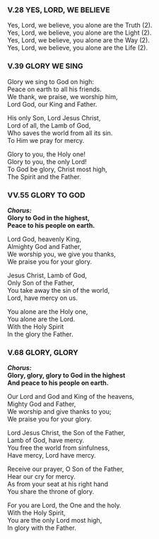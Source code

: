 ### V.28 YES, LORD, WE BELIEVE
Yes, Lord, we believe, you alone are the Truth (2).<br />
Yes, Lord, we believe, you alone are the Light (2).<br />
Yes, Lord, we believe, you alone are the Way (2).<br />
Yes, Lord, we believe, you alone are the Life (2).<br />

### V.39 GLORY WE SING
Glory we sing to God on high:<br />
Peace on earth to all his friends.<br />
We thank, we praise, we worship him,<br />
Lord God, our King and Father.<br />

His only Son, Lord Jesus Christ,<br />
Lord of all, the Lamb of God,<br />
Who saves the world from all its sin.<br />
To Him we  pray for mercy.<br />

Glory to you, the Holy one!<br />
Glory to you, the only Lord!<br />
To God be glory, Christ most high,<br />
The Spirit and the Father.<br />

### VV.55 GLORY TO GOD
***Chorus:*** <br />
**Glory to God in the highest,**<br />
**Peace to his people on earth.**<br />

Lord God, heavenly King,<br />
Almighty God and Father,<br />
We worship you, we give you thanks,<br />
We praise you for your glory.<br />

Jesus Christ, Lamb of God,<br />
Only Son of the Father,<br />
You take away the sin of the world,<br />
Lord, have mercy on us.<br />

You alone are the Holy one,<br />
You alone are the Lord.<br />
With the Holy Spirit<br />
In the glory the Father.<br />

### V.68 GLORY, GLORY
***Chorus:*** <br />
**Glory, glory, glory to God in the highest**<br />
**And peace to his people on earth.**<br />

Our Lord and God and King of the heavens,<br />
Mighty God and Father,<br />
We worship and give thanks to you;<br />
We praise you for your glory.<br />

Lord Jesus Christ, the Son of the Father,<br />
Lamb of God, have mercy.<br />
You free the world from sinfulness,<br />
Have mercy, Lord have mercy.<br />

Receive our prayer, O Son of the Father,<br />
Hear our cry for mercy.<br />
As from your seat at his right hand<br />
You share the throne of glory.<br />

For you are Lord, the One and the holy.<br />
With the Holy Spirit,<br />
You are the only Lord most high,<br />
In glory with the Father.